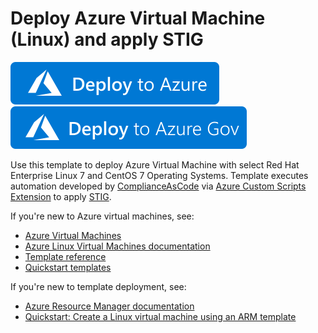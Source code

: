 # Deploy Azure Virtual Machine (Linux) and apply STIG

[![Deploy To Azure](https://raw.githubusercontent.com/Azure/azure-quickstart-templates/master/1-CONTRIBUTION-GUIDE/images/deploytoazure.svg?sanitize=true)](https://portal.azure.com/#create/Microsoft.Template/uri/https%3A%2F%2Fraw.githubusercontent.com%2Fshruti5488%2Fato-toolkit%2Fmaster%2Fstig%2Flinux%2Fazuredeploy.json/createUIDefinitionUri/https%3A%2F%2Fraw.githubusercontent.com%2Fshruti5488%2Fato-toolkit%2Fmaster%2Fstig%2Flinux%2FcreateUiDefinition.json)
[![Deploy To Azure Gov](https://raw.githubusercontent.com/Azure/azure-quickstart-templates/master/1-CONTRIBUTION-GUIDE/images/deploytoazuregov.svg?sanitize=true)](https://portal.azure.us/#create/Microsoft.Template/uri/https%3A%2F%2Fraw.githubusercontent.com%2Fshruti5488%2Fato-toolkit%2Fmaster%2Fstig%2Flinux%2Fazuredeploy.json/createUIDefinitionUri/https%3A%2F%2Fraw.githubusercontent.com%2Fshruti5488%2Fato-toolkit%2Fmaster%2Fstig%2Flinux%2FcreateUiDefinition.json)

Use this template to deploy Azure Virtual Machine with select Red Hat Enterprise Linux 7 and CentOS 7 Operating Systems. Template executes automation developed by [ComplianceAsCode](https://github.com/ComplianceAsCode/content) via [Azure Custom Scripts Extension](https://docs.microsoft.com/en-us/azure/virtual-machines/extensions/custom-script-linux) to apply [STIG](https://public.cyber.mil/stigs/).

If you're new to Azure virtual machines, see:

- [Azure Virtual Machines](https://azure.microsoft.com/services/virtual-machines/)
- [Azure Linux Virtual Machines documentation](https://docs.microsoft.com/azure/virtual-machines/linux/)
- [Template reference](https://docs.microsoft.com/azure/templates/microsoft.compute/allversions)
- [Quickstart templates](https://azure.microsoft.com/resources/templates/?resourceType=Microsoft.Compute&pageNumber=1&sort=Popular)

If you're new to template deployment, see:

- [Azure Resource Manager documentation](https://docs.microsoft.com/azure/azure-resource-manager/)
- [Quickstart: Create a Linux virtual machine using an ARM template](https://docs.microsoft.com/en-us/azure/virtual-machines/linux/quick-create-template)